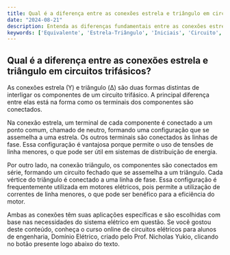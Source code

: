 ```yaml
---
title: Qual é a diferença entre as conexões estrela e triângulo em circuitos trifásicos?
date: "2024-08-21"
description: Entenda as diferenças fundamentais entre as conexões estrela e triângulo em circuitos trifásicos.
keywords: ['Equivalente', 'Estrela-Triângulo', 'Iniciais', 'Circuito', 'Conexão', 'Triângulo-Triângulo', 'Exercício']
---
```


## Qual é a diferença entre as conexões estrela e triângulo em circuitos trifásicos?

As conexões estrela (Y) e triângulo (Δ) são duas formas distintas de interligar os componentes de um circuito trifásico. A principal diferença entre elas está na forma como os terminais dos componentes são conectados.

Na conexão estrela, um terminal de cada componente é conectado a um ponto comum, chamado de neutro, formando uma configuração que se assemelha a uma estrela. Os outros terminais são conectados às linhas de fase. Essa configuração é vantajosa porque permite o uso de tensões de linha menores, o que pode ser útil em sistemas de distribuição de energia.

Por outro lado, na conexão triângulo, os componentes são conectados em série, formando um circuito fechado que se assemelha a um triângulo. Cada vértice do triângulo é conectado a uma linha de fase. Essa configuração é frequentemente utilizada em motores elétricos, pois permite a utilização de correntes de linha menores, o que pode ser benéfico para a eficiência do motor.

Ambas as conexões têm suas aplicações específicas e são escolhidas com base nas necessidades do sistema elétrico em questão. Se você gostou deste conteúdo, conheça o curso online de circuitos elétricos para alunos de engenharia, Domínio Elétrico, criado pelo Prof. Nicholas Yukio, clicando no botão presente logo abaixo do texto.